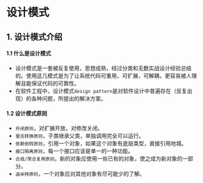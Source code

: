 # 设计模式
## 1. 设计模式介绍
#### 1.1 什么是设计模式
+ 设计模式是一套被反复使用，思想成熟，经过分类和无数实战设计经验总结的。使用这几模式是为了让系统代码可重用，可扩展，可解耦，更容易被人理解且能保证代码的可靠性。
+ 在软件工程中，设计模式`design pattern`是对软件设计中普遍存在（反复出现）的各种问题，所提出的解决方案。

#### 1.2 设计模式原则
+ `开闭原则`，对扩展开放，对修改关闭。
+ `里氏转换原则`，子类继承父类，单独调用完全可以运行。
+ `依赖倒转原则`，引用一个对象，如果这个对象有底层类型，直接引用地城。
+ `接口隔离原则`，每一个接口应该是单一的一种功能。
+ `合成/聚合复用原则`，新的对象应使用一些已有的对象，使之成为新对象的一部分。
+ `迪米特原则`，一个对象应对其他对象有尽可能少的了解。




